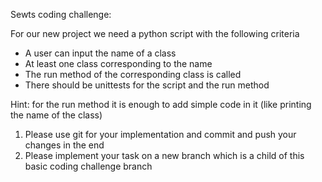 Sewts coding challenge:

For our new project we need a python script with the following criteria
 - A user can input the name of a class
 - At least one class corresponding to the name
 - The run method of the corresponding class is called
 - There should be unittests for the script and the run method

Hint: for the run method it is enough to add simple code in it (like printing the name of the class)

1. Please use git for your implementation and commit and push your changes in the end
2. Please implement your task on a new branch which is a child of this basic coding challenge branch
